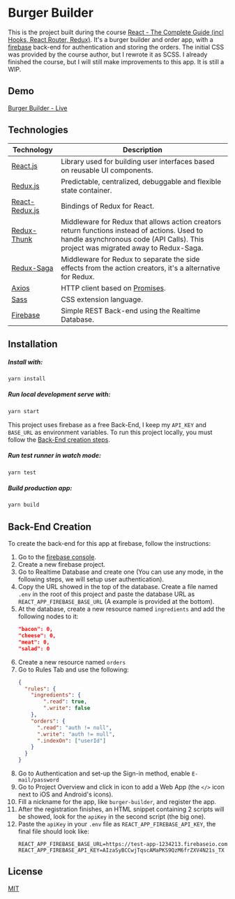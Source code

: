 # Burger Builder

This is the project built during the course [React - The Complete Guide (incl Hooks, React Router, Redux)](https://www.udemy.com/course/react-the-complete-guide-incl-redux/). It's a burger builder and order app, with a [firebase](https://firebase.google.com/) back-end for authentication and storing the orders. The initial CSS was provided by the course author, but I rewrote it as SCSS.
I already finished the course, but I will still make improvements to this app. It is still a WIP.

## Demo

[Burger Builder - Live](https://react-my-burger-574bd.web.app/)

## Technologies

|Technology|Description|
|---	|---	|
|[React.js](https://reactjs.org/)|Library used for building user interfaces based on reusable UI components.|
|[Redux.js](https://redux.js.org/)|Predictable, centralized, debuggable and flexible state container.|
|[React-Redux.js](https://react-redux.js.org/)|Bindings of Redux for React.|
|[Redux-Thunk](https://www.npmjs.com/package/redux-thunk)|Middleware for Redux that allows action creators return functions instead of actions. Used to handle asynchronous code (API Calls). This project was migrated away to Redux-Saga.|
|[Redux-Saga](https://redux-saga.js.org/)|Middleware for Redux to separate the side effects from the action creators, it's a alternative for Redux.|
|[Axios](https://github.com/axios/axios)|HTTP client based on [Promises](https://developer.mozilla.org/en-US/docs/Web/JavaScript/Reference/Global_Objects/Promise).|
|[Sass](https://sass-lang.com/)|CSS extension language.|
|[Firebase](https://firebase.google.com/)|Simple REST Back-end using the Realtime Database.|

## Installation

##### Install with:
```bash
yarn install
```

##### Run local development serve with:
```bash
yarn start
```
This project uses firebase as a free Back-End, I keep my `API_KEY` and `BASE_URL` as environment variables. To run this project locally, you must follow the [Back-End creation steps](#back-end-creation).

##### Run test runner in watch mode:
```bash
yarn test
```

##### Build production app:
```bash
yarn build
```

## Back-End Creation

To create the back-end for this app at firebase, follow the instructions:

1. Go to the [firebase console](https://console.firebase.google.com/).
2. Create a new firebase project.
3. Go to Realtime Database and create one (You can use any mode, in the following steps, we will setup user authentication).
4. Copy the URL showed in the top of the database. Create a file named `.env` in the root of this project and paste the database URL as `REACT_APP_FIREBASE_BASE_URL` (A example is provided at the bottom).
5. At the database, create a new resource named `ingredients` and add the following nodes to it:
    ```json
    "bacon": 0,
    "cheese": 0,
    "meat": 0,
    "salad": 0
    ```
6. Create a new resource named `orders`
7. Go to Rules Tab and use the following:
    ```json
    {
      "rules": {
        "ingredients": {
        	".read": true,
        	".write": false
        },
        "orders": {
          ".read": "auth != null",
          ".write": "auth != null",
          ".indexOn": ["userId"]
        }
      }
    }
    ```
8. Go to Authentication and set-up the Sign-in method, enable `E-mail/password`
9. Go to Project Overview and click in icon to add a Web App (the `</>` icon next to iOS and Android's icons).
10. Fill a nickname for the app, like `burger-builder`, and register the app.
11. After the registration finishes, an HTML snippet containing 2 scripts will be showed, look for the `apiKey` in the second script (the big one). 
12. Paste the `apiKey` in your `.env` file as `REACT_APP_FIREBASE_API_KEY`, the final file should look like:
    ```dotenv
    REACT_APP_FIREBASE_BASE_URL=https://test-app-1234213.firebaseio.com
    REACT_APP_FIREBASE_API_KEY=AIzaSyBCCwjTqscAMaPKS9QzM6frZXV4N21s_TX
    ```



## License
[MIT](https://choosealicense.com/licenses/mit/)
